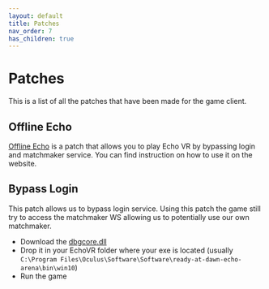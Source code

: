 ```yaml
---
layout: default
title: Patches
nav_order: 7
has_children: true
---
```


# Patches

This is a list of all the patches that have been made for the game client.

## Offline Echo

[Offline Echo] is a patch that allows you to play Echo VR by bypassing login and matchmaker service.
You can find instruction on how to use it on the website.

## Bypass Login
This patch allows us to bypass login service.
Using this patch the game still try to access the matchmaker WS allowing us to potentially use our own matchmaker.

- Download the [dbgcore.dll]
- Drop it in your EchoVR folder where your exe is located (usually `C:\Program Files\Oculus\Software\Software\ready-at-dawn-echo-arena\bin\win10`)
- Run the game

[dbgcore.dll]: https://github.com/NotBlue-Dev/NotBlue-Dev.github.io/blob/main/Files/Patches/BypassLogin/dbgcore.dll
[Offline Echo]: https://echo-foundation.pages.dev/offline_echo/